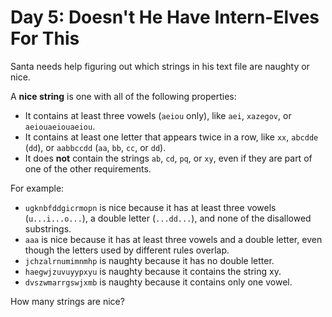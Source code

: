 # Day 5: Doesn't He Have Intern-Elves For This

Santa needs help figuring out which strings in his text file are naughty or
nice.

A **nice string** is one with all of the following properties:

- It contains at least three vowels (`aeiou` only), like `aei`, `xazegov`, or
  `aeiouaeiouaeiou`.
- It contains at least one letter that appears twice in a row, like `xx`,
  `abcdde` (`dd`), or `aabbccdd` (`aa`, `bb`, `cc`, or `dd`).
- It does **not** contain the strings `ab`, `cd`, `pq`, or `xy`, even if they
  are part of one of the other requirements.

For example:

- `ugknbfddgicrmopn` is nice because it has at least three vowels
  (`u...i...o...`), a double letter (`...dd...`), and none of the disallowed
  substrings.
- `aaa` is nice because it has at least three vowels and a double letter, even
  though the letters used by different rules overlap.
- `jchzalrnumimnmhp` is naughty because it has no double letter.
- `haegwjzuvuyypxyu` is naughty because it contains the string xy.
- `dvszwmarrgswjxmb` is naughty because it contains only one vowel.

How many strings are nice?
